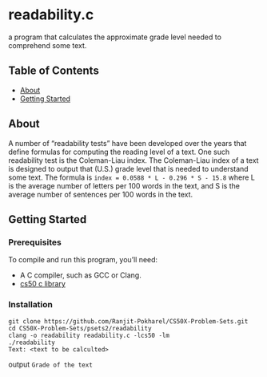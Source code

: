 # readability.c
a program that calculates the approximate grade level needed to comprehend some text.

## Table of Contents
- [About](#about)
- [Getting Started](#getting-started)

## About
A number of “readability tests” have been developed over the years 
that define formulas for computing the reading level of a text. 
One such readability test is the Coleman-Liau index. 
The Coleman-Liau index of a text is designed to output that (U.S.) 
grade level that is needed to understand some text. The formula is
``index = 0.0588 * L - 0.296 * S - 15.8``
where L is the average number of letters per 100 words in the text, 
and S is the average number of sentences per 100 words in the text.


## Getting Started
### Prerequisites
To compile and run this program, you’ll need:
- A C compiler, such as GCC or Clang.
- [cs50 c library](https://cs50.readthedocs.io/libraries/cs50/c/)

### Installation
   ```
   git clone https://github.com/Ranjit-Pokharel/CS50X-Problem-Sets.git
   cd CS50X-Problem-Sets/psets2/readability
   clang -o readability readability.c -lcs50 -lm
   ./readability
   Text: <text to be calculted>
   ```
   output ``Grade of the text``
